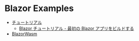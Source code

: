 
# Blazor Examples

- [チュートリアル](./BlazorAppExample)
    - [Blazor チュートリアル - 最初の Blazor アプリをビルドする](https://dotnet.microsoft.com/ja-jp/learn/aspnet/blazor-tutorial/intro)
- [BlazorWasm](./BlazorWasmExample/)